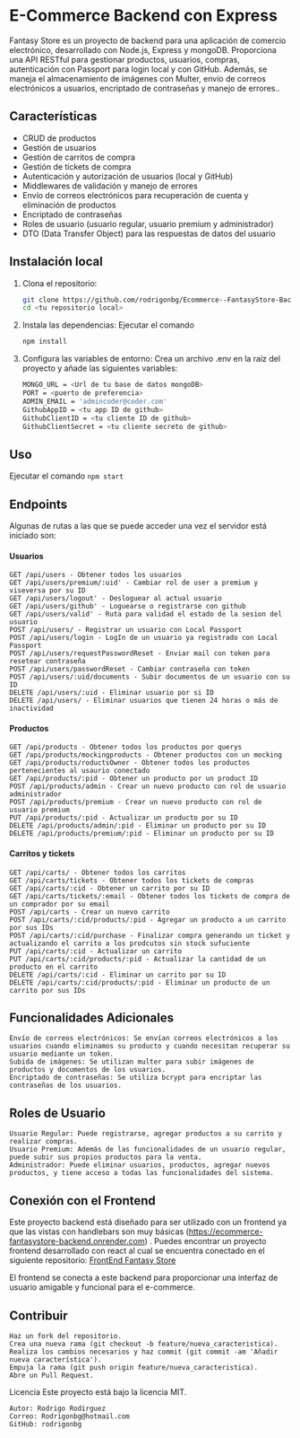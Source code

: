 # E-Commerce Backend con Express
Fantasy Store es un proyecto de backend para una aplicación de comercio electrónico, desarrollado con Node.js, Express y mongoDB. Proporciona una API RESTful para gestionar productos, usuarios, compras, autenticación con Passport para login local y con GitHub. Además, se maneja el almacenamiento de imágenes con Multer, envío de correos electrónicos a usuarios, encriptado de contraseñas y manejo de errores..

## Características
- CRUD de productos
- Gestión de usuarios
- Gestión de carritos de compra
- Gestión de tickets de compra
- Autenticación y autorización de usuarios (local y GitHub)
- Middlewares de validación y manejo de errores
- Envío de correos electrónicos para recuperación de cuenta y eliminación de productos
- Encriptado de contraseñas
- Roles de usuario (usuario regular, usuario premium y administrador)
- DTO (Data Transfer Object) para las respuestas de datos del usuario

## Instalación local
1. Clona el repositorio:
   ```bash
   git clone https://github.com/rodrigonbg/Ecommerce--FantasyStore-Backend.git
   cd <tu repositorio local>
   ```
   
2. Instala las dependencias:
Ejecutar el comando 
    ```bash 
    npm install
    ```

3. Configura las variables de entorno:
    Crea un archivo .env en la raíz del proyecto y añade las siguientes variables:
    ```bash
    MONGO_URL = <Url de tu base de datos mongoDB>
    PORT = <puerto de preferencia>
    ADMIN_EMAIL = 'admincoder@coder.com'
    GithubAppID = <tu app ID de github>
    GithubClientID = <tu cliente ID de github>
    GithubClientSecret = <tu cliente secreto de github>
    ```
    
## Uso
Ejecutar el comando 
    ```
    npm start
    ```

## Endpoints
Algunas de rutas a las que se puede acceder una vez el servidor está iniciado son:

#### Usuarios
    GET /api/users - Obtener todos los usuarios
    GET /api/users/premium/:uid' - Cambiar rol de user a premium y viseversa por su ID
    GET /api/users/logout' - Desloguear al actual usuario
    GET /api/users/github' - Loguearse o registrarse con github
    GET /api/users/valid' - Ruta para validad el estado de la sesion del usuario
    POST /api/users/ - Registrar un usuario con Local Passport
    POST /api/users/login - LogIn de un usuario ya registrado con Local Passport
    POST /api/users/requestPasswordReset - Enviar mail con token para resetear contraseña
    POST /api/users/passwordReset - Cambiar contraseña con token
    POST /api/users/:uid/documents - Subir documentos de un usuario con su ID
    DELETE /api/users/:uid - Eliminar usuario por si ID
    DELETE /api/users/ - Eliminar usuarios que tienen 24 horas o más de inactividad

#### Productos
    GET /api/products - Obtener todos los productos por querys
    GET /api/products/mockingproducts - Obtener productos con un mocking
    GET /api/products/roductsOwner - Obtener todos los productos pertenecientes al usaurio conectado
    GET /api/products/:pid - Obtener un producto por un product ID
    POST /api/products/admin - Crear un nuevo producto con rol de usuario administrador
    POST /api/products/premium - Crear un nuevo producto con rol de usuario premium
    PUT /api/products/:pid - Actualizar un producto por su ID 
    DELETE /api/products/admin/:pid - Eliminar un producto por su ID
    DELETE /api/products/premium/:pid - Eliminar un producto por su ID

#### Carritos y tickets
    GET /api/carts/ - Obtener todos los carritos
    GET /api/carts/tickets - Obtener todos los tickets de compras
    GET /api/carts/:cid - Obtener un carrito por su ID
    GET /api/carts/tickets/:email - Obtener todos los tickets de compra de un comprador por su email
    POST /api/carts - Crear un nuevo carrito
    POST /api/carts/:cid/products/:pid - Agregar un producto a un carrito por sus IDs
    POST /api/carts/:cid/purchase - Finalizar compra generando un ticket y actualizando el carrito a los prodcutos sin stock sufuciente
    PUT /api/carts/:cid - Actualizar un carrito
    PUT /api/carts/:cid/products/:pid - Actualizar la cantidad de un producto en el carrito
    DELETE /api/carts/:cid - Eliminar un carrito por su ID
    DELETE /api/carts/:cid/products/:pid - Eliminar un producto de un carrito por sus IDs


## Funcionalidades Adicionales
    Envío de correos electrónicos: Se envían correos electrónicos a los usuarios cuando eliminamos su producto y cuando necesitan recuperar su usuario mediante un token.
    Subida de imágenes: Se utilizan multer para subir imágenes de productos y documentos de los usuarios.
    Encriptado de contraseñas: Se utiliza bcrypt para encriptar las contraseñas de los usuarios.

## Roles de Usuario
    Usuario Regular: Puede registrarse, agregar productos a su carrito y realizar compras.
    Usuario Premium: Además de las funcionalidades de un usuario regular, puede subir sus propios productos para la venta.
    Administrador: Puede eliminar usuarios, productos, agregar nuevos productos, y tiene acceso a todas las funcionalidades del sistema.

## Conexión con el Frontend
Este proyecto backend está diseñado para ser utilizado con un frontend ya que las vistas con handlebars son muy básicas (https://ecommerce-fantasystore-backend.onrender.com) . 
Puedes encontrar un proyecto frontend desarrollado con react al cual se encuentra conectado en el siguiente repositorio:
[FrontEnd Fantasy Store](https://main--front-fantasy-store.netlify.app/)

El frontend se conecta a este backend para proporcionar una interfaz de usuario amigable y funcional para el e-commerce.

## Contribuir
    Haz un fork del repositorio.
    Crea una nueva rama (git checkout -b feature/nueva_caracteristica).
    Realiza los cambios necesarios y haz commit (git commit -am 'Añadir nueva característica').
    Empuja la rama (git push origin feature/nueva_caracteristica).
    Abre un Pull Request.

Licencia
Este proyecto está bajo la licencia MIT.

    Autor: Rodrigo Rodirguez
    Correo: Rodrigonbg@hotmail.com
    GitHub: rodrigonbg




    

